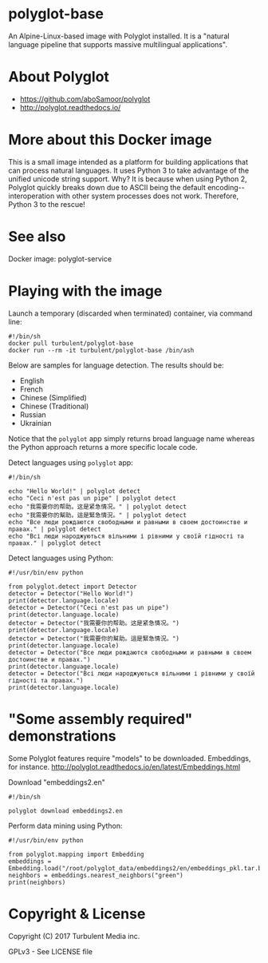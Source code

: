 # polyglot-base
An Alpine-Linux-based image with Polyglot installed. It is a "natural language
pipeline that supports massive multilingual applications".

# About Polyglot
- https://github.com/aboSamoor/polyglot
- http://polyglot.readthedocs.io/

# More about this Docker image
This is a small image intended as a platform for building applications that can
process natural languages. It uses Python 3 to take advantage of the unified
unicode string support. Why? It is because when using Python 2, Polyglot quickly
breaks down due to ASCII being the default encoding--interoperation with other
system processes does not work. Therefore, Python 3 to the rescue!

# See also
Docker image: polyglot-service

# Playing with the image
Launch a temporary (discarded when terminated) container, via command line:

    #!/bin/sh
    docker pull turbulent/polyglot-base
    docker run --rm -it turbulent/polyglot-base /bin/ash

Below are samples for language detection. The results should be:

- English
- French
- Chinese (Simplified)
- Chinese (Traditional)
- Russian
- Ukrainian

Notice that the `polyglot` app simply returns broad language name whereas the
Python approach returns a more specific locale code.

Detect languages using `polyglot` app:

    #!/bin/sh

    echo "Hello World!" | polyglot detect
    echo "Ceci n'est pas un pipe" | polyglot detect
    echo "我需要你的帮助。这是紧急情况。" | polyglot detect
    echo "我需要你的幫助。這是緊急情況。" | polyglot detect
    echo "Все люди рождаются свободными и равными в своем достоинстве и правах." | polyglot detect
    echo "Всі люди народжуються вільними і рівними у своїй гідності та правах." | polyglot detect

Detect languages using Python:

    #!/usr/bin/env python

    from polyglot.detect import Detector
    detector = Detector("Hello World!")
    print(detector.language.locale)
    detector = Detector("Ceci n'est pas un pipe")
    print(detector.language.locale)
    detector = Detector("我需要你的帮助。这是紧急情况。")
    print(detector.language.locale)
    detector = Detector("我需要你的幫助。這是緊急情況。")
    print(detector.language.locale)
    detector = Detector("Все люди рождаются свободными и равными в своем достоинстве и правах.")
    print(detector.language.locale)
    detector = Detector("Всі люди народжуються вільними і рівними у своїй гідності та правах.")
    print(detector.language.locale)

# "Some assembly required" demonstrations
Some Polyglot features require "models" to be downloaded. Embeddings, for
instance. http://polyglot.readthedocs.io/en/latest/Embeddings.html

Download "embeddings2.en"

    #!/bin/sh

    polyglot download embeddings2.en

Perform data mining using Python:

    #!/usr/bin/env python

    from polyglot.mapping import Embedding
    embeddings = Embedding.load("/root/polyglot_data/embeddings2/en/embeddings_pkl.tar.bz2")
    neighbors = embeddings.nearest_neighbors("green")
    print(neighbors)

# Copyright & License
Copyright (C) 2017  Turbulent Media inc.

GPLv3 - See LICENSE file
